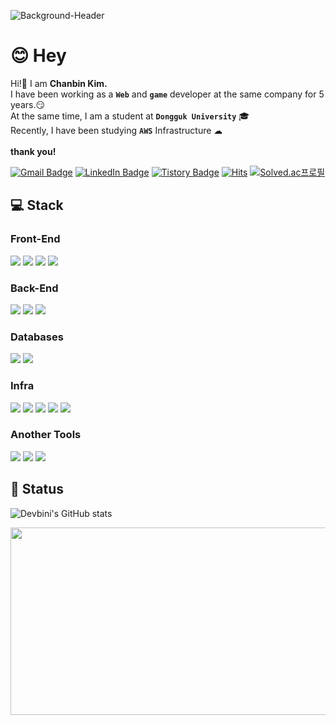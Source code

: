 ![Background-Header](https://github.com/user-attachments/assets/cb4465d2-d73a-4e08-9e47-d4e528bca52e)

# 😊 Hey
Hi!👋 I am **Chanbin Kim.**  
I have been working as a **`Web`** and **`game`** developer at the same company for 5 years.😏  
At the same time, I am a student at **`Dongguk University`** 🎓  
Recently, I have been studying **`AWS`** Infrastructure ☁  
<br>**thank you!**<br>

[![Gmail Badge](https://img.shields.io/badge/Gmail-D14836?style=flat&logo=Gmail&logoColor=white)](mailto:flqld86851@gmail.com)
[![LinkedIn Badge](https://img.shields.io/badge/LinkedIn-0a66c2?style=flat&logo=LinkedIn&logoColor=white)](https://www.linkedin.com/in/devbini/) 
[![Tistory Badge](https://img.shields.io/badge/Blog-FF6000?style=flat&logo=tistory&logoColor=white)](https://devbini.tistory.com/)
[![Hits](https://hits.seeyoufarm.com/api/count/incr/badge.svg?url=https%3A%2F%2Fgithub.com%2FNoonsom%2Fhit-counter&count_bg=%2379C83D&title_bg=%237C5B37&icon=&icon_color=%23E7E7E7&title=count&edge_flat=false)](https://hits.seeyoufarm.com)
[![Solved.ac프로필](http://mazassumnida.wtf/api/mini/generate_badge?boj=devbini)](https://solved.ac/devbini)


## 💻 Stack 
  ### Front-End
  <div>
  <img src="https://img.shields.io/badge/HTML5-E34F26?&logo=html5&logoColor=white">
  <img src="https://img.shields.io/badge/React-61DAFB?&logo=react&logoColor=white">
  <img src="https://img.shields.io/badge/Next-000000?&logo=nextdotjs&logoColor=white">
  <img src="https://img.shields.io/badge/Vite-646CFF?&logo=vite&logoColor=white">
  </div>

  ### Back-End
  <div>
  <img src="https://img.shields.io/badge/JSP-F7DF1E?&logo=javascript&logoColor=white">
  <img src="https://img.shields.io/badge/Node-5FA04E?&logo=nodedotjs&logoColor=white">
  <img src="https://img.shields.io/badge/Spring Boot-6DB33F?&logo=springboot&logoColor=white">
  </div>

  ### Databases
  <div>
  <img src="https://img.shields.io/badge/MySQL-4479A1?&logo=mysql&logoColor=white">
  <img src="https://img.shields.io/badge/PostgreSql-4169E1?&logo=postgresql&logoColor=white">
  </div>
  
  ### Infra
  <div>
  <img src="https://img.shields.io/badge/Tomcat-F8DC75?&logo=apachetomcat&logoColor=black">
  <img src="https://img.shields.io/badge/AWS-232F3E?&logo=amazonwebservices&logoColor=white">
  <img src="https://img.shields.io/badge/Heroku-430098?&logo=heroku&logoColor=white">
  <img src="https://img.shields.io/badge/Docker-2496ED?&logo=docker&logoColor=white">
  <img src="https://img.shields.io/badge/Jenkins-D24939?&logo=jenkins&logoColor=white">
  </div>

  ### Another Tools
  <div>
  <img src="https://img.shields.io/badge/Unity-FFFFFF?&logo=unity&logoColor=black">
  <img src="https://img.shields.io/badge/Unreal-0E1128?&logo=unrealengine&logoColor=white">
  <img src="https://img.shields.io/badge/Git,Github-F05032?&logo=git&logoColor=white">
  </div>
  
## 💫 Status
![Devbini's GitHub stats](https://github-readme-stats.vercel.app/api?username=devbini&show_icons=true&bg_color=white)

<a href="https://github.com/devxb/gitanimals">
<img
  src="https://render.gitanimals.org/farms/devbini"
  width="600"
  height="300"
/>
</a>
